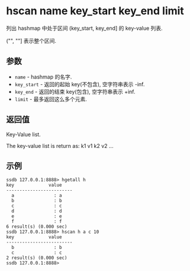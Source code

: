 # hscan name key_start key_end limit

列出 hashmap 中处于区间 (key_start, key_end] 的 key-value 列表.

("", ""] 表示整个区间.

## 参数

* `name` - hashmap 的名字.
* `key_start` - 返回的起始 key(不包含), 空字符串表示 -inf.
* `key_end` - 返回的结束 key(包含), 空字符串表示 +inf.
* `limit` - 最多返回这么多个元素. 

## 返回值

Key-Value list.

The key-value list is return as: k1 v1 k2 v2 ...

## 示例

	ssdb 127.0.0.1:8888> hgetall h
	key             value
	-------------------------
	  a               : a
	  b               : b
	  c               : c
	  d               : d
	  e               : e
	  f               : f
	6 result(s) (0.000 sec)
	ssdb 127.0.0.1:8888> hscan h a c 10
	key             value
	-------------------------
	  b               : b
	  c               : c
	2 result(s) (0.000 sec)
	ssdb 127.0.0.1:8888> 
